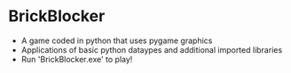 # BrickBlocker
- A game coded in python that uses pygame graphics
- Applications of basic python dataypes and additional imported libraries
- Run 'BrickBlocker.exe' to play!